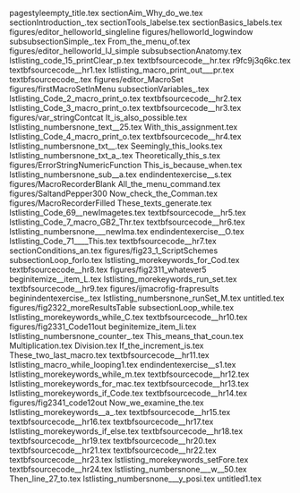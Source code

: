 pagestyleempty_title.tex
sectionAim_Why_do_we.tex
sectionIntroduction_.tex
sectionTools_labelse.tex
sectionBasics_labels.tex
figures/editor_helloworld_singleline
figures/helloworld_logwindow
subsubsectionSimple_.tex
From_the_menu_of.tex
figures/editor_helloworld_IJ_simple
subsubsectionAnatomy.tex
lstlisting_code_15_printClear_p.tex
textbfsourcecode__hr.tex
r9fc9j3q6kc.tex
textbfsourcecode__hr1.tex
lstlisting_macro_print_out___pr.tex
textbfsourcecode_.tex
figures/editor_MacroSet
figures/firstMacroSetInMenu
subsectionVariables_.tex
lstlisting_Code_2_macro_print_o.tex
textbfsourcecode__hr2.tex
lstlisting_Code_3_macro_print_o.tex
textbfsourcecode__hr3.tex
figures/var_stringContcat
It_is_also_possible.tex
lstlisting_numbersnone_text__25.tex
With_this_assignment.tex
lstlisting_Code_4_macro_print_o.tex
textbfsourcecode__hr4.tex
lstlisting_numbersnone_txt__.tex
Seemingly_this_looks.tex
lstlisting_numbersnone_txt_a_.tex
Theoretically_this_s.tex
figures/ErrorStringNumericFunction
This_is_because_when.tex
lstlisting_numbersnone_sub__a.tex
endindentexercise__s.tex
figures/MacroRecorderBlank
All_the_menu_command.tex
figures/SaltandPepper300
Now_check_the_Comman.tex
figures/MacroRecorderFilled
These_texts_generate.tex
lstlisting_Code_69__newImagetes.tex
textbfsourcecode__hr5.tex
lstlisting_Code_7_macro_GB2_Thr.tex
textbfsourcecode__hr6.tex
lstlisting_numbersnone___newIma.tex
endindentexercise__O.tex
lstlisting_Code_71____This.tex
textbfsourcecode__hr7.tex
sectionConditions_an.tex
figures/fig23_1_ScriptSchemes
subsectionLoop_forlo.tex
lstlisting_morekeywords_for_Cod.tex
textbfsourcecode__hr8.tex
figures/fig2311_whatever5
beginitemize__item_L.tex
lstlisting_morekeywords_run_set.tex
textbfsourcecode__hr9.tex
figures/ijmacrofig-frapresults
beginindentexercise_.tex
lstlisting_numbersnone_runSet_M.tex
untitled.tex
figures/fig2322_moreResultsTable
subsectionLoop_while.tex
lstlisting_morekeywords_while_C.tex
textbfsourcecode__hr10.tex
figures/fig2331_Code11out
beginitemize_item_li.tex
lstlisting_numbersnone_counter_.tex
This_means_that_coun.tex
Multiplication.tex
Division.tex
If_the_increment_is.tex
These_two_last_macro.tex
textbfsourcecode__hr11.tex
lstlisting_macro_while_looping1.tex
endindentexercise__s1.tex
lstlisting_morekeywords_while_m.tex
textbfsourcecode__hr12.tex
lstlisting_morekeywords_for_mac.tex
textbfsourcecode__hr13.tex
lstlisting_morekeywords_if_Code.tex
textbfsourcecode__hr14.tex
figures/fig2341_code12out
Now_we_examine_the.tex
lstlisting_morekeywords__a_.tex
textbfsourcecode__hr15.tex
textbfsourcecode__hr16.tex
textbfsourcecode__hr17.tex
lstlisting_morekeywords_if_else.tex
textbfsourcecode__hr18.tex
textbfsourcecode__hr19.tex
textbfsourcecode__hr20.tex
textbfsourcecode__hr21.tex
textbfsourcecode__hr22.tex
textbfsourcecode__hr23.tex
lstlisting_morekeywords_setFore.tex
textbfsourcecode__hr24.tex
lstlisting_numbersnone___w__50.tex
Then_line_27_to.tex
lstlisting_numbersnone___y_posi.tex
untitled1.tex